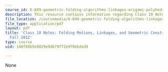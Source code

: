 ```yaml
---
course_id: 6-849-geometric-folding-algorithms-linkages-origami-polyhedra-fall-2012
description: This resource contains information regarding Class 10 Notes, Fall 2012.
file_location: /coursemedia/6-849-geometric-folding-algorithms-linkages-origami-polyhedra-fall-2012/140f89b5e0029e9d679f72e9f8ebded9_MIT6_849F12_C10.pdf
file_type: application/pdf
layout: pdf
title: 'Class 10 Notes: Folding Motions, Linkages, and Geometric Construction, 6.849
  Fall 2012'
type: course
uid: 140f89b5e0029e9d679f72e9f8ebded9

---
```

None